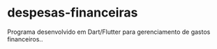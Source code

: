 # despesas-financeiras
 Programa desenvolvido em Dart/Flutter para gerenciamento de gastos financeiros..
